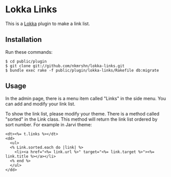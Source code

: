 Lokka Links
===========

This is a [Lokka](http://lokka.org) plugin to make a link list.

Installation
------------

Run these commands:

    $ cd public/plugin
    $ git clone git://github.com/nkmrshn/lokka-links.git
    $ bundle exec rake -f public/plugin/lokka-links/Rakefile db:migrate

Usage
-----

In the admin page, there is a menu item called "Links" in the side menu. You can add and modify your link list.

To show the link list, please modify your theme. There is a method called "sorted" in the Link class. This method will return the link list ordered by sort number. For example in Jarvi theme:

    <dt><%= t.links %></dt>
    <dd>
      <ul>
      <% Link.sorted.each do |link| %>
        <li><a href="<%= link.url %>" target="<%= link.target %>"><%= link.title %></a></li>
      <% end %>
      </ul>
    </dd>
